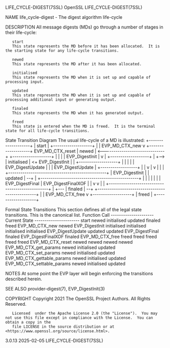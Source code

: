 LIFE_CYCLE-DIGEST(7SSL)							    OpenSSL						       LIFE_CYCLE-DIGEST(7SSL)

NAME
       life_cycle-digest - The digest algorithm life-cycle

DESCRIPTION
       All message digests (MDs) go through a number of stages in their life-cycle:

       start
	   This state represents the MD before it has been allocated.  It is the starting state for any life-cycle transitions.

       newed
	   This state represents the MD after it has been allocated.

       initialised
	   This state represents the MD when it is set up and capable of processing input.

       updated
	   This state represents the MD when it is set up and capable of processing additional input or generating output.

       finaled
	   This state represents the MD when it has generated output.

       freed
	   This state is entered when the MD is freed.	It is the terminal state for all life-cycle transitions.

   State Transition Diagram
       The usual life-cycle of a MD is illustrated:
			    +-------------------+
			    |	    start	|
			    +-------------------+
			      |
			      | EVP_MD_CTX_new
			      v
			    +-------------------+	  EVP_MD_CTX_reset
			    |	    newed	| <------------------------------+
			    +-------------------+				 |
			      |							 |
			      | EVP_DigestInit					 |
			      v							 |
			    +-------------------+				 |
		       +--> |	 initialised	| <+ EVP_DigestInit		 |
		       |    +-------------------+  |				 |
		       |      |			   |	  EVP_DigestUpdate	 |
		       |      | EVP_DigestUpdate   |	+------------------+	 |
		       |      v			   |	v		   |	 |
		       |    +------------------------------------------------+	 |
	EVP_DigestInit |    |			 updated		     | --+
		       |    +------------------------------------------------+	 |
		       |      |			   |				 |
		       |      | EVP_DigestFinal	   | EVP_DigestFinalXOF		 |
		       |      v			   v				 |
		       |    +------------------------------------------------+	 |
		       +--- |			 finaled		     | --+
			    +------------------------------------------------+
			      |
			      | EVP_MD_CTX_free
			      v
			    +-------------------+
			    |	    freed	|
			    +-------------------+

   Formal State Transitions
       This section defines all of the legal state transitions.	 This is the canonical list.
	Function Call		     --------------------- Current State ----------------------
				     start   newed    initialised   updated	finaled	  freed
	EVP_MD_CTX_new		     newed
	EVP_DigestInit			  initialised initialised initialised initialised
	EVP_DigestUpdate				updated	    updated
	EVP_DigestFinal						    finaled
	EVP_DigestFinalXOF					    finaled
	EVP_MD_CTX_free		     freed   freed	 freed	     freed	 freed
	EVP_MD_CTX_reset		     newed	 newed	     newed	 newed
	EVP_MD_CTX_get_params		     newed    initialised   updated
	EVP_MD_CTX_set_params		     newed    initialised   updated
	EVP_MD_CTX_gettable_params	     newed    initialised   updated
	EVP_MD_CTX_settable_params	     newed    initialised   updated

NOTES
       At some point the EVP layer will begin enforcing the transitions described herein.

SEE ALSO
       provider-digest(7), EVP_DigestInit(3)

COPYRIGHT
       Copyright 2021 The OpenSSL Project Authors. All Rights Reserved.

       Licensed	 under the Apache License 2.0 (the "License").	You may not use this file except in compliance with the License.  You can obtain a copy in the
       file LICENSE in the source distribution or at <https://www.openssl.org/source/license.html>.

3.0.13									  2025-02-05						       LIFE_CYCLE-DIGEST(7SSL)
